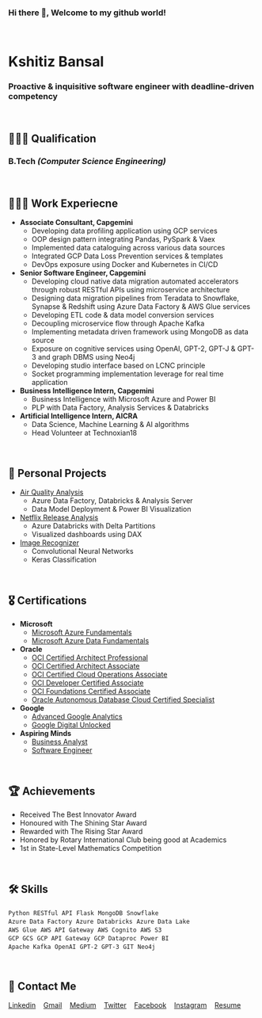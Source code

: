 ### Hi there 👋, Welcome to my github world!

<br/>

# Kshitiz Bansal
### Proactive & inquisitive software engineer with deadline-driven competency

<br/>

## 👨🏻‍🎓 Qualification
### B.Tech *(Computer Science Engineering)*

<br/>

## 👨🏻‍💻 Work Experiecne

- **Associate Consultant, Capgemini**
  - Developing data profiling application using GCP services
  - OOP design pattern integrating Pandas, PySpark & Vaex
  - Implemented data cataloguing across various data sources
  - Integrated GCP Data Loss Prevention services & templates
  - DevOps exposure using Docker and Kubernetes in CI/CD
- **Senior Software Engineer, Capgemini**
  - Developing cloud native data migration automated accelerators through robust RESTful APIs using microservice architecture
  - Designing data migration pipelines from Teradata to Snowflake, Synapse & Redshift using Azure Data Factory & AWS Glue services
  - Developing ETL code & data model conversion services
  - Decoupling microservice flow through Apache Kafka
  - Implementing metadata driven framework using MongoDB as data source
  - Exposure on cognitive services using OpenAI, GPT-2, GPT-J & GPT-3 and graph DBMS using Neo4j
  - Developing studio interface based on LCNC principle
  - Socket programming implementation leverage for real time application
- **Business Intelligence Intern, Capgemini**
  - Business Intelligence with Microsoft Azure and Power BI
  - PLP with Data Factory, Analysis Services & Databricks
- **Artificial Intelligence Intern, AICRA**
  - Data Science, Machine Learning & AI algorithms
  - Head Volunteer at Technoxian18
  
<br/>

## 💼 Personal Projects
- [Air Quality Analysis](https://github.com/KshitizzB/Air-Quality-Analysis)
  - Azure Data Factory, Databricks & Analysis Server
  - Data Model Deployment & Power BI Visualization
- [Netflix Release Analysis](https://github.com/KshitizzB/Netflix-Release-Analysis)
  - Azure Databricks with Delta Partitions
  - Visualized dashboards using DAX
- [Image Recognizer](https://github.com/KshitizzB/Image-Recognition)
  - Convolutional Neural Networks
  - Keras Classification
  
<br/>

## 🎖 Certifications
- **Microsoft**
  - [Microsoft Azure Fundamentals]()
  - [Microsoft Azure Data Fundamentals]()
- **Oracle**
  - [OCI Certified Architect Professional](https://brm-certview.oracle.com/pls/certview/ecertificate?ssn=OC2022071&trackId=OCICAP2019OPN&key=f95a24b7dfd3ec8d522b854e8855246c4648ed0d)
  - [OCI Certified Architect Associate](https://brm-certview.oracle.com/pls/certview/ecertificate?ssn=OC2022071&trackId=OCSIAAS2019&key=43f97eb5af3a16e37df257ea8861b638b66e8c1f)
  - [OCI Certified Cloud Operations Associate](https://brm-certview.oracle.com/pls/certview/ecertificate?ssn=OC2022071&trackId=OCICCOA2019OPN&key=3fcc459dca039414ba6f73d27bb392e7295e6bc3)
  - [OCI Developer Certified Associate](https://brm-certview.oracle.com/pls/certview/ecertificate?ssn=OC2022071&trackId=OCIDA2020&key=070315ecbfeaebdbae84fc7d595a1a83e2b4ac21)
  - [OCI Foundations Certified Associate](https://brm-certview.oracle.com/pls/certview/ecertificate?ssn=OC2022071&trackId=OCIBF2020&key=96361ca23a76a5b4e1b57870bb1f2866ff2bf741)
  - [Oracle Autonomous Database Cloud Certified Specialist](https://brm-certview.oracle.com/pls/certview/ecertificate?ssn=OC2022071&trackId=OADB19-F&key=47814921e4629796b859aeae29d769b6c81db322)
- **Google**
  - [Advanced Google Analytics](https://analytics.google.com/analytics/academy/certificate/oJKMN5vzRjahgyTj39CDTA)
  - [Google Digital Unlocked](https://learndigital.withgoogle.com/digitalunlocked/course/digital-marketing/certificate.pdf)
- **Aspiring Minds**
  - [Business Analyst](https://www.myamcat.com/certificate/7503485/business-analyst/94)
  - [Software Engineer](https://www.myamcat.com/certificate/7503485/software-engineer---it-services/259)
  
<br/>

## 🏆 Achievements
- Received The Best Innovator Award
- Honoured with The Shining Star Award
- Rewarded with The Rising Star Award
- Honored by Rotary International Club being good at Academics
- 1st in State-Level Mathematics Competition

<br/>

## 🛠 Skills
`Python`&nbsp;&nbsp;`RESTful API`&nbsp;&nbsp;`Flask`&nbsp;&nbsp;`MongoDB`&nbsp;&nbsp;`Snowflake`<br/>
`Azure Data Factory`&nbsp;&nbsp;`Azure Databricks`&nbsp;&nbsp;`Azure Data Lake`<br/>
`AWS Glue`&nbsp;&nbsp;`AWS API Gateway`&nbsp;&nbsp;`AWS Cognito`&nbsp;&nbsp;`AWS S3`<br/>
`GCP GCS`&nbsp;&nbsp;`GCP API Gateway`&nbsp;&nbsp;`GCP Dataproc`&nbsp;&nbsp;`Power BI`<br/>
`Apache Kafka`&nbsp;&nbsp;`OpenAI`&nbsp;&nbsp;`GPT-2`&nbsp;&nbsp;`GPT-3`&nbsp;&nbsp;`GIT`&nbsp;&nbsp;`Neo4j`

<br/>

## 📩 Contact Me
[Linkedin](https://www.linkedin.com/in/kshitiz-bansal/)&nbsp;&nbsp;&nbsp;&nbsp;[Gmail](mailto:kshitizbansal9@gmail.com)&nbsp;&nbsp;&nbsp;&nbsp;[Medium](https://kshitizzb.medium.com/)&nbsp;&nbsp;&nbsp;&nbsp;[Twitter](https://twitter.com/kshitizz420)&nbsp;&nbsp;&nbsp;&nbsp;[Facebook](https://www.facebook.com/kshitizz420)&nbsp;&nbsp;&nbsp;&nbsp;[Instagram](https://www.instagram.com/kshitizz420)&nbsp;&nbsp;&nbsp;&nbsp;[Resume](https://drive.google.com/file/d/1n5DIstCPwKbREg1ZPXQ4IM9S4nmd9hWi/view)
